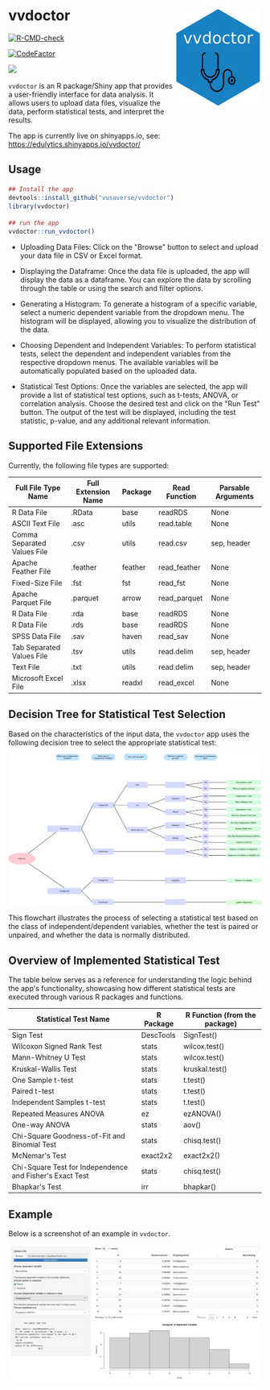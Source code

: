 # vvdoctor <a href='https://github.com/vusaverse/vvdoctor'><img src="man/figures/hex-vvdoctor.png" style="float:right; height:200px;" height="200" align="right"/></a>

<!-- badges: start -->

[![R-CMD-check](https://github.com/vusaverse/vvdoctor/actions/workflows/check-standard.yaml/badge.svg)](https://github.com/vusaverse/vvdoctor/actions/workflows/check-standard.yaml)

[![CodeFactor](https://www.codefactor.io/repository/github/vusaverse/vvdoctor/badge)](https://www.codefactor.io/repository/github/vusaverse/vvdoctor)

[![](https://img.shields.io/badge/Shiny-shinyapps.io-blue?style=flat&labelColor=white&logo=RStudio&logoColor=blue)](https://edulytics.shinyapps.io/vvdoctor/)
<!-- badges: end -->

`vvdoctor` is an R package/Shiny app that provides a user-friendly interface for data analysis. It allows users to upload data files, visualize the data, perform statistical tests, and interpret the results.

The app is currently live on shinyapps.io, see: https://edulytics.shinyapps.io/vvdoctor/

## Usage

``` r
## Install the app
devtools::install_github("vusaverse/vvdoctor")
library(vvdoctor)

## run the app
vvdoctor::run_vvdoctor()
```

-   Uploading Data Files: Click on the "Browse" button to select and upload your data file in CSV or Excel format.

-   Displaying the Dataframe: Once the data file is uploaded, the app will display the data as a dataframe. You can explore the data by scrolling through the table or using the search and filter options.

-   Generating a Histogram: To generate a histogram of a specific variable, select a numeric dependent variable from the dropdown menu. The histogram will be displayed, allowing you to visualize the distribution of the data.

-   Choosing Dependent and Independent Variables: To perform statistical tests, select the dependent and independent variables from the respective dropdown menus. The available variables will be automatically populated based on the uploaded data.

-   Statistical Test Options: Once the variables are selected, the app will provide a list of statistical test options, such as t-tests, ANOVA, or correlation analysis. Choose the desired test and click on the "Run Test" button. The output of the test will be displayed, including the test statistic, p-value, and any additional relevant information.


## Supported File Extensions

Currently, the following file types are supported:

| Full File Type Name | Full Extension Name | Package | Read Function | Parsable Arguments |
|----------------------|---------------------|---------|---------------|--------------------|
| R Data File       | .RData           | base  | readRDS     | None             |
| ASCII Text File    | .asc             | utils | read.table  | None             |
| Comma Separated Values File | .csv | utils | read.csv       | sep, header      |
| Apache Feather File | .feather         | feather | read_feather | None             |
| Fixed-Size File    | .fst             | fst   | read_fst    | None             |
| Apache Parquet File | .parquet         | arrow | read_parquet | None             |
| R Data File       | .rda             | base  | readRDS     | None             |
| R Data File       | .rds             | base  | readRDS     | None             |
| SPSS Data File     | .sav             | haven | read_sav    | None             |
| Tab Separated Values File | .tsv | utils | read.delim      | sep, header      |
| Text File          | .txt             | utils | read.delim  | sep, header      |
| Microsoft Excel File | .xlsx            | readxl | read_excel  | None             |


## Decision Tree for Statistical Test Selection

Based on the characteristics of the input data, the `vvdoctor` app uses the following decision tree to select the appropriate statistical test:

![Decision Tree Flowchart](man/figures/decision_tree_flowchart.png)

This flowchart illustrates the process of selecting a statistical test based on the class of independent/dependent variables, whether the test is paired or unpaired, and whether the data is normally distributed. 

## Overview of Implemented Statistical Test

The table below serves as a reference for understanding the logic behind the app's functionality, 
showcasing how different statistical tests are executed through various R packages and functions.

| Statistical Test Name                                      | R Package | R Function (from the package) |
|------------------------------------------------------------|------------|---------------------------------|
| Sign Test                                                 | DescTools | SignTest()                      |
| Wilcoxon Signed Rank Test                                 | stats      | wilcox.test()                   |
| Mann-Whitney U Test                                        | stats      | wilcox.test()                   |
| Kruskal-Wallis Test                                        | stats      | kruskal.test()                 |
| One Sample t-test                                          | stats      | t.test()                        |
| Paired t-test                                              | stats      | t.test()                        |
| Independent Samples t-test                                 | stats      | t.test()                        |
| Repeated Measures ANOVA                                    | ez         | ezANOVA()                       |
| One-way ANOVA                                              | stats      | aov()                           |
| Chi-Square Goodness-of-Fit and Binomial Test               | stats      | chisq.test()                    |
| McNemar's Test                                             | exact2x2   | exact2x2()                      |
| Chi-Square Test for Independence and Fisher's Exact Test | stats      | chisq.test()                    |
| Bhapkar's Test                                             | irr        | bhapkar()                       |



## Example

Below is a screenshot of an example in `vvdoctor`.

![example](man/figures/vvdoctor_example.png)

